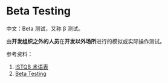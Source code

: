 
# Beta Testing

中文：Beta 测试，又称 β 测试。

由**开发组织之外的人员**在**开发以外场所**进行的模拟或实际操作测试。

参考资料：

1. [ISTQB 术语表](https://www.cstqb.cn/ISTQB%C2%AE%E6%9C%AF%E8%AF%AD%E8%A1%A8.html)
2. [Beta Testing](https://www.tutorialspoint.com/software_testing_dictionary/beta_testing.htm)
